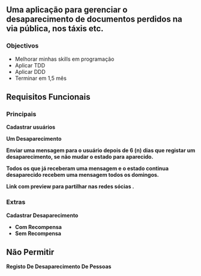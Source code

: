 Uma aplicação para gerenciar o desaparecimento de documentos perdidos na via pública, nos táxis etc.
----------------------------------------------------------------------------------------------------

  

### Objectivos

*   Melhorar minhas skills em programação
*   Aplicar TDD
*   Aplicar DDD
*   Terminar em 1,5 mês

  

Requisitos Funcionais
---------------------

### Principais

**Cadastrar usuários**

  

**Um Desaparecimento**

  

**Enviar uma mensagem para o usuário depois de 6 (n) dias que registar um desaparecimento, se não mudar o estado para aparecido.**

  

**Todos os que já receberam uma mensagem e o estado continua desaparecido recebem uma mensagem todos os domingos.**

  

**Link com preview para partilhar nas redes sócias .**

  

### Extras

**Cadastrar Desaparecimento**

*   **Com Recompensa**
*   **Sem Recompensa**

  

Não Permitir
------------

**Registo De Desaparecimento De Pessoas**
